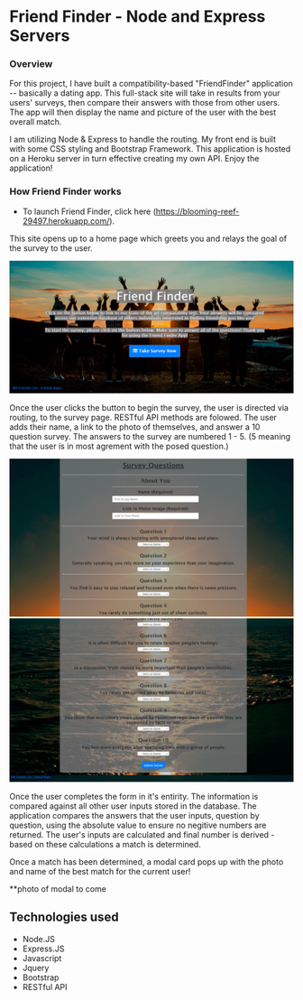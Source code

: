 # Friend Finder - Node and Express Servers

### Overview

For this project, I have built a compatibility-based "FriendFinder" application -- basically a dating app. This full-stack site will take in results from your users' surveys, then compare their answers with those from other users. The app will then display the name and picture of the user with the best overall match. 

I am utilizing Node & Express to handle the routing. My front end is built with some CSS styling and Bootstrap Framework. This application is hosted on a Heroku server in turn effective creating my own API. Enjoy the application!

### How Friend Finder works

* To launch Friend Finder, click here (https://blooming-reef-29497.herokuapp.com/).

This site opens up to a home page which greets you and relays the goal of the survey to the user. 

![](readmeImages/home-friend%20finder.png)

Once the user clicks the button to begin the survey, the user is directed via routing, to the survey page. RESTful API methods are folowed. The user adds their name, a link to the photo of themselves, and answer a 10 question survey. The answers to the survey are numbered 1 - 5. (5 meaning that the user is in most agrement with the posed question.) 

![](readmeImages/survey1.png)
![](readmeImages/survey2.png)

Once the user completes the form in it's entirity. The information is compared against all other user inputs stored in the database. The application compares the answers that the user inputs, question by question, using the absolute value to ensure no negitive numbers are returned. The user's inputs are calculated and final number is derived - based on these calculations a match is determined.

Once a match has been determined, a modal card pops up with the photo and name of the best match for the current user! 

**photo of modal to come

## Technologies used

* Node.JS
* Express.JS
* Javascript
* Jquery
* Bootstrap
* RESTful API


